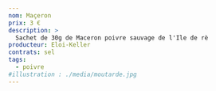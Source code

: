 ```yaml
---
nom: Maçeron
prix: 3 €
description: >
  Sachet de 30g de Maceron poivre sauvage de l'Ile de rè
producteur: Eloi-Keller
contrats: sel
tags: 
  - poivre
#illustration : ./media/moutarde.jpg
---
```


